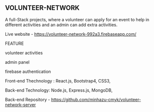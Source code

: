 ## VOLUNTEER-NETWORK
A full-Stack projects, where a volunteer can apply for an event to help in different activities and an admin can add extra activities.


Live website -  https://volunteer-network-992a3.firebaseapp.com/

FEATURE

volunteer activities

admin panel

firebase authentication


Front-end Thechnology : React.js, Bootstrap4, CSS3,

Back-end Technology: Node.js, Express.js, MongoDB,

Back-end Repository - https://github.com/minhazu-cmyk/volunteer-network-server



